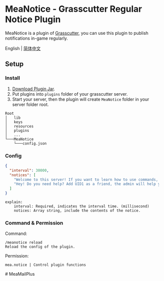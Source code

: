 # MeaNotice - Grasscutter Regular Notice Plugin
MeaNotice is a plugin of [Grasscutter](https://github.com/Grasscutters/Grasscutter), you can use this plugin to publish notifications in-game regularly.

English | [简体中文](./README.zh-CN.md)

## Setup
### Install
1. [Download Plugin Jar](https://github.com/Coooookies/MeaNotice/releases).
2. Put plugins into `plugins` folder of your grasscutter server.
3. Start your server, then the plugin will create `MeaNotice` folder in your server folder root.
```
Root
│   lib
│   keys
│   resources
│   plugins
│   ...
└───MeaNotice
    └───config.json
```

### Config
```json
{
  "interval": 30000,
  "notices": [
    "Welcome to this server! If you want to learn how to use commands, please type /help in chatroom.",
    "Hey! Do you need help? Add UID1 as a friend, the admin will help you."
  ]
}
```
```
explain:
    interval: Required, indicates the interval time. (millisecond)
    notices: Array string, include the contents of the notice.
```

### Command & Permission
Command:
```
/meanotice reload
Reload the config of the plugin.
```

Permission:
```
mea.notice | Control plugin functions
```
#   M e a M a i l P l u s  
 